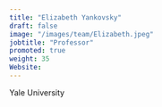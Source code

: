 ```yaml
---
title: "Elizabeth Yankovsky"
draft: false
image: "/images/team/Elizabeth.jpeg"
jobtitle: "Professor"
promoted: true
weight: 35
Website:
---
```



Yale University